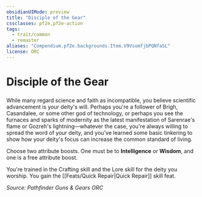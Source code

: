 ```yaml
---
obsidianUIMode: preview
title: "Disciple of the Gear"
cssclasses: pf2e,pf2e-action
tags:
  - trait/common
  - remaster
aliases: "Compendium.pf2e.backgrounds.Item.V9VsomfjbPQNfaSL"
license: ORC
---
```

# Disciple of the Gear

### 






While many regard science and faith as incompatible, you believe scientific advancement is your deity's will. Perhaps you're a follower of Brigh, Casandalee, or some other god of technology, or perhaps you see the furnaces and sparks of modernity as the latest manifestation of Sarenrae's flame or Gozreh's lightning—whatever the case, you're always willing to spread the word of your deity, and you've learned some basic tinkering to show how your deity's focus can increase the common standard of living.

Choose two attribute boosts. One must be to **Intelligence** or **Wisdom**, and one is a free attribute boost.

You're trained in the Crafting skill and the Lore skill for the deity you worship. You gain the [[Feats/Quick Repair|Quick Repair]] skill feat.

*Source: Pathfinder Guns & Gears*
*ORC*